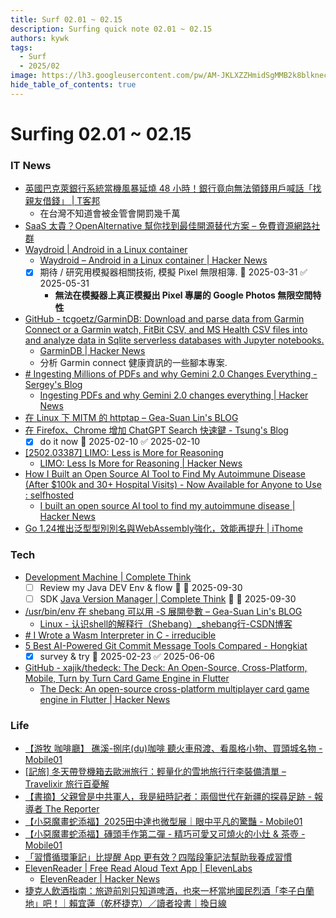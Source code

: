 ```yaml
---
title: Surf 02.01 ~ 02.15
description: Surfing quick note 02.01 ~ 02.15
authors: kywk
tags:
  - Surf
  - 2025/02
image: https://lh3.googleusercontent.com/pw/AM-JKLXZZHmidSgMMB2k8blkneclNRysPXLr__G7rZ4hPi2sN0jC67PHAbX1MyFj8hQX_MTZ6bwIMPwCyu2fu1bU0ZXSX09eu-OlSDb4U-9haUS_wgnVPLaCM6WQLsRbsnocF8X5Edmt35rDjytljbNEMsaf8A=w800-no?authuser=0
hide_table_of_contents: true
---
```


Surfing 02.01 ~ 02.15
==================

### IT News

- [英國巴克萊銀行系統當機風暴延燒 48 小時！銀行竟向無法領錢用戶喊話「找親友借錢」 \| T客邦](https://www.techbang.com/posts/121196)
	- 在台灣不知道會被金管會開罰幾千萬
- [SaaS 太貴？OpenAlternative 幫你找到最佳開源替代方案 – 免費資源網路社群](https://free.com.tw/openalternative/)
- [Waydroid \| Android in a Linux container](https://waydro.id/)
	- [Waydroid – Android in a Linux container \| Hacker News](https://news.ycombinator.com/item?id=42911042)
	- [x] 期待 / 研究用模擬器相關技術, 模擬 Pixel 無限相簿. 📅 2025-03-31 ✅ 2025-05-31
		- **無法在模擬器上真正模擬出 Pixel 專屬的 Google Photos 無限空間特性**
- [GitHub - tcgoetz/GarminDB: Download and parse data from Garmin Connect or a Garmin watch, FitBit CSV, and MS Health CSV files into and analyze data in Sqlite serverless databases with Jupyter notebooks.](https://github.com/tcgoetz/GarminDB)
	- [GarminDB \| Hacker News](https://news.ycombinator.com/item?id=42912515)
	- 分析 Garmin connect 健康資訊的一些腳本專案.
- [# Ingesting Millions of PDFs and why Gemini 2.0 Changes Everything - Sergey's Blog](https://www.sergey.fyi/articles/gemini-flash-2)
	- [Ingesting PDFs and why Gemini 2.0 changes everything \| Hacker News](https://news.ycombinator.com/item?id=42952605)
- [在 Linux 下 MITM 的 httptap – Gea-Suan Lin's BLOG](https://blog.gslin.org/archives/2025/02/06/12253/)
- [在 Firefox、Chrome 增加 ChatGPT Search 快速鍵 - Tsung's Blog](https://blog.longwin.com.tw/2025/02/firefox-chrome-chatgpt-search-shortcuts-browser-2025/)
	- [x] do it now 📅 2025-02-10 ✅ 2025-02-10
- [\[2502.03387\] LIMO: Less is More for Reasoning](https://arxiv.org/abs/2502.03387)
	- [LIMO: Less Is More for Reasoning \| Hacker News](https://news.ycombinator.com/item?id=42991676)
- [How I Built an Open Source AI Tool to Find My Autoimmune Disease (After $100k and 30+ Hospital Visits) - Now Available for Anyone to Use : selfhosted](https://old.reddit.com/r/selfhosted/comments/1ij7s4m/how_i_built_an_open_source_ai_tool_to_find_my/)
	- [I built an open source AI tool to find my autoimmune disease \| Hacker News](https://news.ycombinator.com/item?id=42999632)
- [Go 1.24推出泛型型別別名與WebAssembly強化，效能再提升 \| iThome](https://www.ithome.com.tw/news/167366)

### Tech

- [Development Machine \| Complete Think](https://rickhw.github.io/2025/02/02/Coding/Development-Machine/)
	- [ ] Review my Java DEV Env & flow 🔼 📅 2025-09-30
	- [ ] SDK [Java Version Manager \| Complete Think](https://rickhw.github.io/2019/04/07/Coding/Java-Version-Manager/) 🔼 📅 2025-09-30
- [/usr/bin/env 在 shebang 可以用 -S 展開參數 – Gea-Suan Lin's BLOG](https://blog.gslin.org/archives/2025/02/03/12242/)
	- [Linux - 认识shell的解释行（Shebang）\_shebang行-CSDN博客](https://blog.csdn.net/weixin_43999327/article/details/104553431)
- [# I Wrote a Wasm Interpreter in C - irreducible](https://irreducible.io/blog/my-wasm-interpreter/)
- [5 Best AI-Powered Git Commit Message Tools Compared - Hongkiat](https://www.hongkiat.com/blog/best-ai-tools-for-git-commit-messages/)
	- [x] survey & try 📅 2025-02-23 ✅ 2025-06-06
- [GitHub - xajik/thedeck: The Deck: An Open-Source, Cross-Platform, Mobile, Turn by Turn Card Game Engine in Flutter](https://github.com/xajik/thedeck)
	- [The Deck: An open-source cross-platform multiplayer card game engine in Flutter \| Hacker News](https://news.ycombinator.com/item?id=42983699)


### Life

- [【游牧 咖啡廳】 礁溪-捌㡯(du)咖啡 聽火車飛渡、看風格小物、買頭城名物 - Mobile01](https://www.mobile01.com/topicdetail.php?f=209&t=7073230)
- [\[記旅\] 冬天帶登機箱去歐洲旅行：輕量化的雪地旅行行李裝備清單 – Travelixir 旅行百憂解](https://christabelle.idv.tw/archives/16661)
- [【書摘】父親曾是中共軍人，我是紐時記者：兩個世代在新疆的探尋足跡 - 報導者 The Reporter](https://www.twreporter.org/a/bookreview-at-the-edge-of-empire-a-familys-reckoning-with-china)
- [【小惡魔畫蛇添福】2025田中達也微型展｜眼中平凡的驚豔 - Mobile01](https://www.mobile01.com/topicdetail.php?f=368&t=7078687)
- [【小惡魔畫蛇添福】磚頭手作第二彈 - 精巧可愛又可燒火的小灶 & 茶壺 - Mobile01](https://www.mobile01.com/topicdetail.php?f=368&t=7079244)
- [「習慣循環筆記」比提醒 App 更有效？四階段筆記法幫助我養成習慣](https://www.playpcesor.com/2025/02/app.html)
- [ElevenReader \| Free Read Aloud Text App \| ElevenLabs](https://elevenreader.io/)
	- [ElevenReader \| Hacker News](https://news.ycombinator.com/item?id=43022398)
- [捷克人飲酒指南：旅遊前別只知道啤酒，也來一杯當地國民烈酒「李子白蘭地」吧！｜賴宜蓮（乾杯捷克）／讀者投書｜換日線](https://crossing.cw.com.tw/article/19664)
